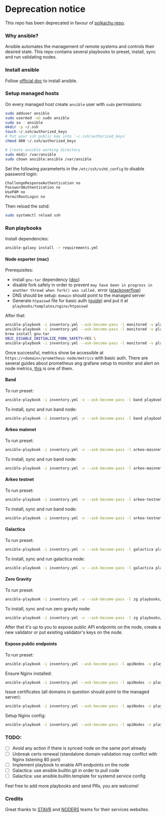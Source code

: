 # Deprecation notice
This repo has been deprecated in favour of [polkachu repo](https://github.com/polkachu/cosmos-validators).

### Why ansible?
Ansible automates the management of remote systems and controls their desired
state. This repo contains several playbooks to preset, install, sync and
run validating nodes.

### Install ansible
Follow [official doc](https://docs.ansible.com/ansible/latest/installation_guide/intro_installation.html)
to install ansible.

### Setup managed hosts
On every managed host create `ansible` user with `sudo` permissions:
```bash
sudo adduser ansible
sudo usermod -aG sudo ansible
sudo su - ansible
mkdir -p ~/.ssh
touch ~/.ssh/authorized_keys
# Put your ssh public key into `~/.ssh/authorized_keys`
chmod 400 ~/.ssh/authorized_keys

# Create ansible working directory
sudo mkdir /var/ansible
sudo chown ansible:ansible /var/ansible
```

Set the following parameterts in the `/etc/ssh/sshd_config` to disable password login:
```bash
ChallengeResponseAuthentication no
PasswordAuthentication no
UsePAM no
PermitRootLogin no
```
Then reload the sshd:
```bash
sudo systemctl reload ssh
```

### Run playbooks

Install dependencies:
```bash
ansible-galaxy install -r requirements.yml
```

#### Node exporter (mac)
Prerequisites:
 - install `gnu-tar` dependency
([doc](https://galaxy.ansible.com/ui/repo/published/prometheus/prometheus/content/role/node_exporter/))
 - disable fork safety in order to prevent
`may have been in progress in another thread when fork() was called.` error
([stackoverflow](https://stackoverflow.com/questions/50168647/multiprocessing-causes-python-to-crash-and-gives-an-error-may-have-been-in-progr))
 - DNS should be setup: `domain` should point to the managed server
 - Generate `htpasswd` file for basic auth ([guide](https://docs.nginx.com/nginx/admin-guide/security-controls/configuring-http-basic-authentication/)) and put it at `playbooks/templates/nginx/htpasswd`

After that:
```bash
ansible-playbook -i inventory.yml --ask-become-pass -l monitored -v playbooks/ensure-nginx.yml
ansible-playbook -i inventory.yml --ask-become-pass -l monitored -v playbooks/letsencrypt.yml
brew install gnu-tar
OBJC_DISABLE_INITIALIZE_FORK_SAFETY=YES \
ansible-playbook -i inventory.yml --ask-become-pass -l monitored -v playbooks/node-exp.yml
```

Once successful, metrics show be accessible at `https://<domain>/prometheus-node/metrics` with basic auth.
There are several guides about prometheus ang grafane setup to monitor and alert on node metrics,
[this](https://medium.com/@DanialEskandari/system-monitoring-with-prometheus-grafana-and-node-exporter-412027684564)
is one of them.

#### Band
To run preset:
```bash
ansible-playbook -i inventory.yml -v --ask-become-pass -l band playbooks/preset.yml
```

To install, sync and run band node:
```bash
ansible-playbook -i inventory.yml -v --ask-become-pass -l band playbooks/band/node.yml
```

#### Arkeo mainnet
To run preset:
```bash
ansible-playbook -i inventory.yml -v --ask-become-pass -l arkeo-mainnet playbooks/preset.yml
```

To install, sync and run band node:
```bash
ansible-playbook -i inventory.yml -v --ask-become-pass -l arkeo-mainnet playbooks/arkeo/node.yml
```

#### Arkeo testnet
To run preset:
```bash
ansible-playbook -i inventory.yml -v --ask-become-pass -l arkeo-testnet playbooks/preset.yml
```

To install, sync and run band node:
```bash
ansible-playbook -i inventory.yml -v --ask-become-pass -l arkeo-testnet playbooks/arkeo-testnet/node.yml
```

#### Galactica
To run preset:
```bash
ansible-playbook -i inventory.yml -v --ask-become-pass -l galactica playbooks/preset.yml
```

To install, sync and run galactica node:
```bash
ansible-playbook -i inventory.yml -v --ask-become-pass -l galactica playbooks/galactica.yml
```

#### Zero Gravity
To run preset:
```bash
ansible-playbook -i inventory.yml -v --ask-become-pass -l zg playbooks/preset.yml
```
To install, sync and run zero gravity node:
```bash
ansible-playbook -i inventory.yml -v --ask-become-pass -l zg playbooks/zg.yml
```

After that it's up to you to expose public API endpoints on the node, create a
new validator or put existing validator's keys on the node.

#### Expose public endpoints
To run preset:
```bash
ansible-playbook -i inventory.yml --ask-become-pass -l apiNodes -v playbooks/preset.yml
```
Ensure Nginx installed:
```bash
ansible-playbook -i inventory.yml --ask-become-pass -l apiNodes -v playbooks/ensure-nginx.yml
```
Issue certificates (all domains in question should point to the managed server):
```bash
ansible-playbook -i inventory.yml --ask-become-pass -l apiNodes -v playbooks/api-node-letsencrypt.yml
```
Setup Nginx config:
```bash
ansible-playbook -i inventory.yml --ask-become-pass -l apiNodes -v playbooks/api-node-nginx.yml
```

### TODO:
- [ ] Avoid any action if there is synced node on the same port already
- [ ] Unbreak certs renewal (standalone domain validation may conflict with Nginx listening 80 port)
- [ ] Implement playbook to enable API endpoints on the node
- [ ] Galactica: use ansible.builtin.git in order to pull code
- [ ] Galactica: use ansible.builtin.template for systemd service config

Feel free to add more playbooks and send PRs, you are welcome!

### Credits
Great thanks to [STAVR](https://stavr-team.gitbook.io/nodes-guides) and
[NODERS](https://noders.services/) teams for their services websites.
